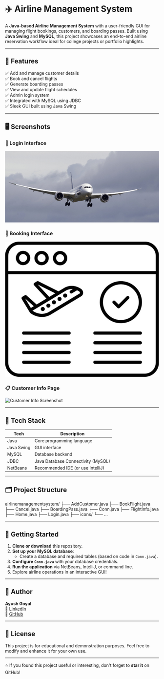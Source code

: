# ✈️ Airline Management System

A **Java-based Airline Management System** with a user-friendly GUI for managing flight bookings, customers, and boarding passes. Built using **Java Swing** and **MySQL**, this project showcases an end-to-end airline reservation workflow ideal for college projects or portfolio highlights.

---

## 🧩 Features

✅ Add and manage customer details  
✅ Book and cancel flights  
✅ Generate boarding passes  
✅ View and update flight schedules  
✅ Admin login system  
✅ Integrated with MySQL using JDBC  
✅ Sleek GUI built using Java Swing

---

## 🖥️ Screenshots

### 🔐 Login Interface
![Login Screenshot](src/airlinemanagementsystem/icons/front.jpg)

### 🎫 Booking Interface
![Booking Screenshot](src/airlinemanagementsystem/icons/details.jpg)

### 📋 Customer Info Page
![Customer Info Screenshot](src/airlinemanagementsystem/icons/emp.jpg)

---

## 🔧 Tech Stack

| Tech         | Description                          |
|--------------|--------------------------------------|
| Java         | Core programming language            |
| Java Swing   | GUI interface                        |
| MySQL        | Database backend                     |
| JDBC         | Java Database Connectivity (MySQL)   |
| NetBeans     | Recommended IDE (or use IntelliJ)    |

---

## 🗂️ Project Structure

airlinemanagementsystem/
├── AddCustomer.java
├── BookFlight.java
├── Cancel.java
├── BoardingPass.java
├── Conn.java
├── FlightInfo.java
├── Home.java
├── Login.java
├── icons/
└── ...



---

## 🚀 Getting Started

1. **Clone or download** this repository.
2. **Set up your MySQL database**:
   - Create a database and required tables (based on code in `Conn.java`).
3. **Configure `Conn.java`** with your database credentials.
4. **Run the application** via NetBeans, IntelliJ, or command line.
5. Explore airline operations in an interactive GUI!

---

## 📌 Author

**Ayush Goyal**  
📎 [LinkedIn](https://www.linkedin.com/in/ayush-goyal-617893281/)  
🐙 [GitHub](https://github.com/ayu-creatr/airline-management-system)

---

## 📘 License

This project is for educational and demonstration purposes. Feel free to modify and enhance it for your own use.

---

⭐ If you found this project useful or interesting, don't forget to **star it** on GitHub!



